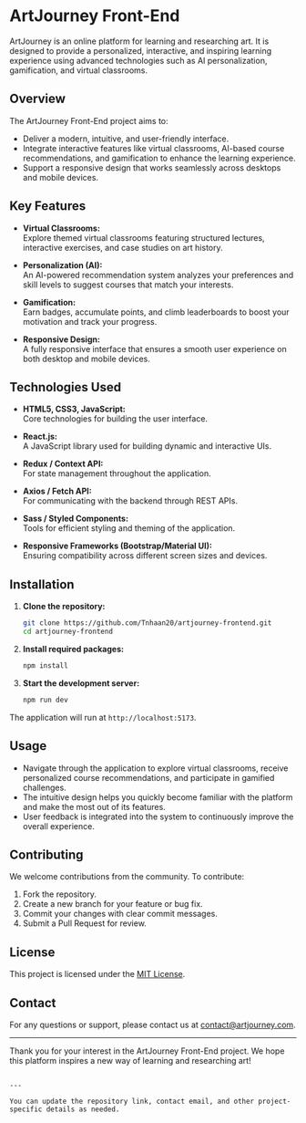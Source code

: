 # ArtJourney Front-End

ArtJourney is an online platform for learning and researching art. It is designed to provide a personalized, interactive, and inspiring learning experience using advanced technologies such as AI personalization, gamification, and virtual classrooms.

## Overview

The ArtJourney Front-End project aims to:
- Deliver a modern, intuitive, and user-friendly interface.
- Integrate interactive features like virtual classrooms, AI-based course recommendations, and gamification to enhance the learning experience.
- Support a responsive design that works seamlessly across desktops and mobile devices.

## Key Features

- **Virtual Classrooms:**  
  Explore themed virtual classrooms featuring structured lectures, interactive exercises, and case studies on art history.

- **Personalization (AI):**  
  An AI-powered recommendation system analyzes your preferences and skill levels to suggest courses that match your interests.

- **Gamification:**  
  Earn badges, accumulate points, and climb leaderboards to boost your motivation and track your progress.

- **Responsive Design:**  
  A fully responsive interface that ensures a smooth user experience on both desktop and mobile devices.

## Technologies Used

- **HTML5, CSS3, JavaScript:**  
  Core technologies for building the user interface.

- **React.js:**  
  A JavaScript library used for building dynamic and interactive UIs.

- **Redux / Context API:**  
  For state management throughout the application.

- **Axios / Fetch API:**  
  For communicating with the backend through REST APIs.

- **Sass / Styled Components:**  
  Tools for efficient styling and theming of the application.

- **Responsive Frameworks (Bootstrap/Material UI):**  
  Ensuring compatibility across different screen sizes and devices.

## Installation

1. **Clone the repository:**

   ```bash
   git clone https://github.com/Tnhaan20/artjourney-frontend.git
   cd artjourney-frontend
   ```

2. **Install required packages:**

   ```bash
   npm install
   ```

3. **Start the development server:**

   ```bash
   npm run dev
   ```

The application will run at `http://localhost:5173`.

## Usage

- Navigate through the application to explore virtual classrooms, receive personalized course recommendations, and participate in gamified challenges.
- The intuitive design helps you quickly become familiar with the platform and make the most out of its features.
- User feedback is integrated into the system to continuously improve the overall experience.

## Contributing

We welcome contributions from the community. To contribute:
1. Fork the repository.
2. Create a new branch for your feature or bug fix.
3. Commit your changes with clear commit messages.
4. Submit a Pull Request for review.

## License

This project is licensed under the [MIT License](LICENSE).

## Contact

For any questions or support, please contact us at [contact@artjourney.com](mailto:contact@artjourney.com).

---

Thank you for your interest in the ArtJourney Front-End project. We hope this platform inspires a new way of learning and researching art!
```

---

You can update the repository link, contact email, and other project-specific details as needed.